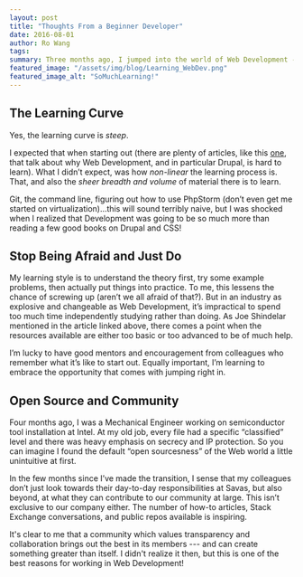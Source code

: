 ```yaml
---
layout: post
title: "Thoughts From a Beginner Developer"
date: 2016-08-01
author: Ro Wang
tags:
summary: Three months ago, I jumped into the world of Web Development --- Here are some of my thoughts!
featured_image: "/assets/img/blog/Learning_WebDev.png"
featured_image_alt: "SoMuchLearning!"
---
```


## The Learning Curve

Yes, the learning curve is _steep_.

I expected that when starting out (there are plenty of articles, like this [one](https://drupalize.me/blog/201607/why-learning-drupal-hard?utm_source=The+Weekly+Drop&utm_medium=email&utm_campaign=The_Weekly_Drop_Issue_250_07_28_2016), that talk about why Web Development, and in particular Drupal, is hard to learn). What I didn’t expect, was how _non-linear_ the learning process is. That, and also the _sheer breadth and volume_ of material there is to learn.

Git, the command line, figuring out how to use PhpStorm (don’t even get me started on virtualization)…this will sound terribly naive, but I was shocked when I realized that Development was going to be so much more than reading a few good books on Drupal and CSS!

## Stop Being Afraid and Just Do

My learning style is to understand the theory first, try some example problems, then actually put things into practice. To me, this lessens the chance of screwing up (aren’t we all afraid of that?). But in an industry as explosive and changeable as Web Development, it’s impractical to spend too much time independently studying rather than doing. As Joe Shindelar mentioned in the article linked above, there comes a point when the resources available are either too basic or too advanced to be of much help.

I’m lucky to have good mentors and encouragement from colleagues who remember what it’s like to start out. Equally important, I’m learning to embrace the opportunity that comes with jumping right in.

## Open Source and Community

Four months ago, I was a Mechanical Engineer working on semiconductor tool installation at Intel. At my old job, every file had a specific “classified” level and there was heavy emphasis on secrecy and IP protection. So you can imagine I found the default “open sourcesness” of the Web world a little unintuitive at first.

In the few months since I’ve made the transition, I sense that my colleagues don’t just look towards their day-to-day responsibilities at Savas, but also beyond, at what they can contribute to our community at large. This isn’t exclusive to our company either. The number of how-to articles, Stack Exchange conversations, and public repos available is inspiring.

It's clear to me that a community which values transparency and collaboration brings out the best in its members --- and can create something greater than itself. I didn't realize it then, but this is one of the best reasons for working in Web Development!

